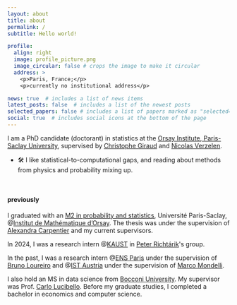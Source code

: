 ```yaml
---
layout: about
title: about
permalink: /
subtitle: Hello world! 

profile:
  align: right
  image: profile_picture.png
  image_circular: false # crops the image to make it circular
  address: >
    <p>Paris, France;</p>
    <p>currently no institutional address</p>

news: true  # includes a list of news items
latest_posts: false  # includes a list of the newest posts
selected_papers: false # includes a list of papers marked as "selected={true}"
social: true  # includes social icons at the bottom of the page
---
```


I am a PhD candidate (doctorant) in statistics at the [Orsay Institute, Paris-Saclay University](https://www.imo.universite-paris-saclay.fr/en/), supervised by [Christophe Giraud](https://www.imo.universite-paris-saclay.fr/~christophe.giraud/) and [Nicolas Verzelen](https://verzelen.montpellier.inrae.fr/).


- 🛠 I like statistical-to-computational gaps, and reading about methods from physics and probability mixing up.

&nbsp;
&nbsp;
&nbsp;
&nbsp;
&nbsp;
&nbsp;
&nbsp;
&nbsp;
&nbsp;
&nbsp;



<!-- ### other
- 👨‍💻 Some notes are in my **[writings](https://simonegiancola09.github.io/projects/)** window.
- 🌊 Check this [blog post](https://simonegiancola09.github.io/blog/2023/list-of-interesting-things/) if you want to read about what I like outside of research.
- 🎨 The prompt I gave to Dall-E2 for the surprisingly self resembling image was
>"Van Gogh style painting of an Italian boy in his 20s with a shirt and eyeglasses, brown curly hair, brown eyes" -->

#### previously

I graduated with an [M2 in probability and statistics](https://www.imo.universite-paris-saclay.fr/fr/etudiants/masters/mathematiques-et-applications/m2/mathematiques-de-laleatoire/), Université Paris-Saclay, @[Institut de Mathématique d’Orsay](https://www.imo.universite-paris-saclay.fr/en/). The thesis was under the supervision of [Alexandra Carpentier](https://sites.google.com/site/alexandracarpentierresearch/) and my current supervisors. 


In 2024, I was a research intern @[KAUST](https://www.kaust.edu.sa/) in [Peter Richtárik](https://richtarik.org/)'s group.

In the past, I was a research intern @[ENS Paris](https://www.ens.psl.eu/en) under the supervision of [Bruno Loureiro](https://brloureiro.github.io/) and @[IST Austria](https://ist.ac.at/home) under the supervision of [Marco Mondelli](http://marcomondelli.com/).


I also hold an MS in data science from [Bocconi University](https://www.unibocconi.eu/wps/wcm/connect/bocconi/sitopubblico_en/navigation+tree/home/programs/master+of+science/data+science+and+business+analytics/). My supervisor was Prof. [Carlo Lucibello](https://carlolucibello.github.io/). Before my graduate studies, I completed a bachelor in economics and computer science.



<script type="text/javascript" id="clustrmaps" src="//cdn.clustrmaps.com/map_v2.js?cl=ffffff&w=400&t=m&d=qs39rMdrVTM_HJ76vd9onjL2aVddHeOSFVC41_w-BQg&co=81219b&cmo=3acc3a&cmn=ff5353&ct=ffffff"></script>